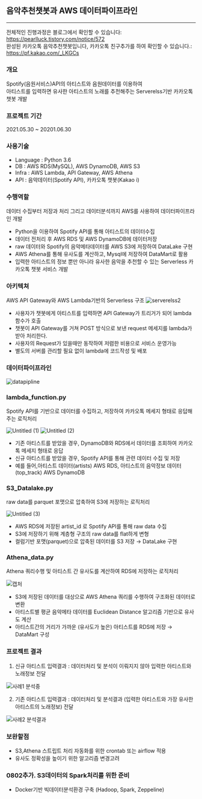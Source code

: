## 음악추천챗봇과 AWS 데이터파이프라인
<hr>

전체적인 진행과정은 블로그에서 확인할 수 있습니다: https://pearlluck.tistory.com/notice/572 <br>
완성된 카카오톡 음악추천챗봇입니다, 카카오톡 친구추가를 하여 확인할 수 있습니다.: https://pf.kakao.com/_LKGCs

### 개요
Spotify(음원서비스)API의 아티스트와 음원데이터를 이용하여 <br>
아티스트를 입력하면 유사한 아티스트의 노래를 추천해주는 Serverelss기반 카카오톡 챗봇 개발

### 프로젝트 기간 
2021.05.30 ~ 20201.06.30

### 사용기술
- Language : Python 3.6 <br>
- DB : AWS RDS(MySQL), AWS DynamoDB, AWS S3<br>
- Infra : AWS Lambda, API Gateway, AWS Athena<br>
- API : 음악데이터(Spotify API), 카카오톡 챗봇(Kakao i)

### 수행역할 
데이터 수집부터 저장과 처리 그리고 데이터분석까지 AWS를 사용하여 데이터파이프라인 개발
- Python을 이용하여 Spotify API를 통해 아티스트의 데이터수집
- 데이터 전처리 후 AWS RDS 및 AWS DynamoDB에 데이터저장 
- raw 데이터와 Spotify의 음악메타데이터를 AWS S3에 저장하여 DataLake 구현
- AWS Athena를 통해 유사도를 계산하고, Mysql에 저장하여 DataMart로 활용
- 입력한 아티스트의 정보 뿐만 아니라 유사한 음악을 추천할 수 있는 Serverless 카카오톡 챗봇 서비스 개발

### 아키텍쳐  
AWS API Gateway와 AWS Lambda기반의 Serverless 구조
![serverelss2](C:\Users\gg664\IdeaProjects\MusicChatbot\images\serverless_2.PNG)

- 사용자가 챗봇에게 아티스트를 입력하면 API Gateway가 트리거가 되어 lambda 함수가 호출
- 챗봇이 API Gateway를 거쳐 POST 방식으로 보낸 request 메세지를 lambda가 받아 처리한다.   
- 사용자의 Request가 있을때만 동작하여 저렴한 비용으로 서비스 운영가능
- 별도의 서버를 관리할 필요 없이 lambda에 코드작성 및 배포 <br>


### 데이터파이프라인 
![datapipline](C:\Users\gg664\IdeaProjects\MusicChatbot\images\datapipeline_1.PNG)

### lambda_function.py
Spotify API를 기반으로 데이터를 수집하고, 저장하여 카카오톡 메세지 형태로 응답해주는 로직처리 <br>

![Untitled (1)](https://user-images.githubusercontent.com/78723318/123921481-007ce500-d9c2-11eb-9694-87b4d694c9a5.png)
![Untitled (2)](https://user-images.githubusercontent.com/78723318/123921519-0bd01080-d9c2-11eb-9283-7d0b966fb0db.png)


- 기존 아티스트를 받았을 경우, DynamoDB와 RDS에서 데이터를 조회하여 카카오톡 메세지 형태로 응답
- 신규 아티스트를 받았을 경우, Spotify API를 통해 관련 데이터 수집 및 저장 
- 예를 들어,아티스트 데이터(artists) AWS RDS, 아티스트의 음악정보 데이터(top_track) AWS DynamoDB

### S3_Datalake.py
raw data를 parquet 포맷으로 압축하여 S3에 저장하는 로직처리 <br>

![Untitled (3)](https://user-images.githubusercontent.com/78723318/123921987-8ac54900-d9c2-11eb-998f-46ce5d1c4a64.png)

- AWS RDS에 저장된 artist_id 로 Spotify API를 통해 raw data 수집
- S3에 저장하기 위해 계층형 구조의 raw data를 flat하게 변형
- 컬럼기반 포맷(parquet)으로 압축된 데이터를 S3 저장 →  DataLake 구현


### Athena_data.py
Athena 쿼리수행 및 아티스트 간 유사도를 계산하여 RDS에 저장하는 로직처리 <br>

![캡처](https://user-images.githubusercontent.com/78723318/124017992-57b2a200-da22-11eb-8a14-51eca5b16202.PNG)

- S3에 저장된 데이터를 대상으로 AWS Athena 쿼리를 수행하여 구조화된 데이터로 변환 
- 아티스트별 평균 음악메타 데이터를 Euclidean Distance 알고리즘 기반으로 유사도 계산
- 아티스트간의 거리가 가까운 (유사도가 높은) 아티스트를 RDS에 저장 → DataMart 구성


### 프로젝트 결과 
1. 신규 아티스트 입력결과 : 데이터처리 및 분석이 이뤄지지 않아 입력한 아티스트와 노래정보 전달

![사례1 분석중](https://user-images.githubusercontent.com/78723318/124323880-fb37ba00-dbbc-11eb-86ac-c511dfb9a8e7.PNG)

2. 기존 아티스트 입력결과 : 데이터처리 및 분석결과 (입력한 아티스트와 가장 유사한 아티스트의 노래정보) 전달 <br>

![사례2 분석결과](https://user-images.githubusercontent.com/78723318/124323992-291cfe80-dbbd-11eb-9abc-7be9b5ff6835.PNG)


### 보완할점

- S3,Athena 스트립트 처리 자동화를 위한 crontab 또는 airflow 적용
- 유사도 정확성을 높이기 위한 알고리즘 변경고려

### 0802추가. S3데이터의 Spark처리를 위한 준비
- Docker기반 빅데이터분석환경 구축 (Hadoop, Spark, Zeppeline) 
 
